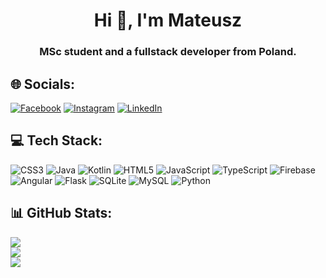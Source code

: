 <h1 align="center">Hi 👋, I'm Mateusz</h1>
<h3 align="center">MSc student and a fullstack developer from Poland.</h3>

<!--- 📫 How to reach me **mateuszmalec97@gmail.com**-->

## 🌐 Socials:
[![Facebook](https://img.shields.io/badge/Facebook-%231877F2.svg?logo=Facebook&logoColor=white)](https://facebook.com/malec.mateusz) [![Instagram](https://img.shields.io/badge/Instagram-%23E4405F.svg?logo=Instagram&logoColor=white)](https://instagram.com/panie_bernardzie) [![LinkedIn](https://img.shields.io/badge/LinkedIn-%230077B5.svg?logo=linkedin&logoColor=white)](https://linkedin.com/in/mateusz-malec-98588024a) 

## 💻 Tech Stack:
![CSS3](https://img.shields.io/badge/css3-%231572B6.svg?style=flat&logo=css3&logoColor=white) ![Java](https://img.shields.io/badge/java-%23ED8B00.svg?style=flat&logo=java&logoColor=white) ![Kotlin](https://img.shields.io/badge/kotlin-%230095D5.svg?style=flat&logo=kotlin&logoColor=white) ![HTML5](https://img.shields.io/badge/html5-%23E34F26.svg?style=flat&logo=html5&logoColor=white) ![JavaScript](https://img.shields.io/badge/javascript-%23323330.svg?style=flat&logo=javascript&logoColor=%23F7DF1E) ![TypeScript](https://img.shields.io/badge/typescript-%23007ACC.svg?style=flat&logo=typescript&logoColor=white) ![Firebase](https://img.shields.io/badge/firebase-%23039BE5.svg?style=flat&logo=firebase) ![Angular](https://img.shields.io/badge/angular-%23DD0031.svg?style=flat&logo=angular&logoColor=white) ![Flask](https://img.shields.io/badge/flask-%23000.svg?style=flat&logo=flask&logoColor=white) ![SQLite](https://img.shields.io/badge/sqlite-%2307405e.svg?style=flat&logo=sqlite&logoColor=white) ![MySQL](https://img.shields.io/badge/mysql-%2300f.svg?style=flat&logo=mysql&logoColor=white) ![Python](https://img.shields.io/badge/python-3670A0?style=flat&logo=python&logoColor=ffdd54)
## 📊 GitHub Stats:
![](https://github-readme-stats.vercel.app/api?username=Mateusz-Malec&theme=dark&hide_border=false&include_all_commits=false&count_private=false)<br/>
![](https://github-readme-streak-stats.herokuapp.com/?user=Mateusz-Malec&theme=dark&hide_border=false)<br/>
![](https://github-readme-stats.vercel.app/api/top-langs/?username=Mateusz-Malec&theme=dark&hide_border=false&include_all_commits=false&count_private=false&layout=compact)

<!-- Proudly created with GPRM ( https://gprm.itsvg.in ) -->

<!---
Mateusz-Malec/Mateusz-Malec is a ✨ special ✨ repository because its `README.md` (this file) appears on your GitHub profile.
You can click the Preview link to take a look at your changes.
--->
